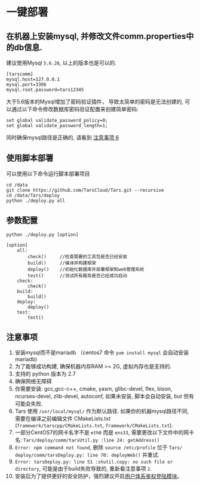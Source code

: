 # 一键部署

## 在机器上安装mysql, 并修改文件comm.properties中的db信息.

建议使用Mysql `5.6.26`, 以上的版本也是可以的.

```text
[tarscomm]
mysql.host=127.0.0.1
mysql.port=3306
mysql.root.password=tars12345
```

大于5.6版本的Mysql增加了密码验证插件， 导致太简单的密码是无法创建的, 可以通过以下命令修改数据库密码验证配置来创建简单密码:

```text
set global validate_password_policy=0;
set global validate_password_length=1;
```

同时确保mysql路径是正确的, 请看到 [注意事项 6](yi-jian-bu-shu.md#zhu-yi-shi-xiang)

## 使用脚本部署

可以使用以下命令运行脚本部署项目

```text
cd /data
git clone https://github.com/TarsCloud/Tars.git --recursive
cd /data/Tars/deploy
python ./deploy.py all
```

## 参数配置

```text
python ./deploy.py [option]

[option]
    all:
        check()     //检查需要的工具包是否已经安装
        build()     //编译并构建框架
        deploy()    //初始化数据库并部署框架和web管理系统
        test()      //测试所有服务是否已经成功启动
    check:
        check()
    build:
        build()
    deploy:
        deploy()
    test:
        test()
```

## 注意事项

1. 安装mysql而不是mariadb （centos7 命令 `yum install mysql` 会自动安装mariadb\)
2. 为了能够成功构建, 确保机器内存RAM &gt;= 2G, 虚拟内存也是支持的.
3. 支持的 python 版本为 2.7
4. 确保网络无障碍
5. 你需要安装: gcc,gcc-c++, cmake, yasm, glibc-devel, flex, bison, ncurses-devel, zlib-devel, autoconf, 如果未安装, 脚本会自动安装, but 但有可能会失败.
6. Tars 使用 `/usr/local/mysql/` 作为默认路径. 如果你的机器mysql路径不同, 需要在编译之前编辑文件 CMakeLists.txt \(`framework/tarscpp/CMakeLists.txt`, `framework/CMakeLists.txt`\).
7. 一部分CentOS7的网卡名字不是 `eth0` 而是 `ens33`, 需要更改以下文件中的网卡名: `Tars/deploy/comm/tarsUtil.py :line 24: getAddress()`
8. `Error: npm command not found`, 删除 `source /etc/profile` 位于 `Tars/ deploy/comm/tarsDeploy.py: line 70: deployWeb()` 并重试.
9. `Error: tarsDeploy.py: line 51 :shutil.copy: no such file or directory`, 可能是由于build失败导致的, 重新看注意事项 `2`.
10. 安装后为了提供更好的安全防护，强烈建议开启[用户体系鉴权登陆模块](https://github.com/TarsCloud/TarsWeb/blob/master/docs/TARS%20%E7%94%A8%E6%88%B7%E4%BD%93%E7%B3%BB%E6%A8%A1%E5%9D%97%2B%E8%B5%84%E6%BA%90%E6%A8%A1%E5%9D%97%E4%BD%BF%E7%94%A8%E6%8C%87%E5%BC%95.md)。
